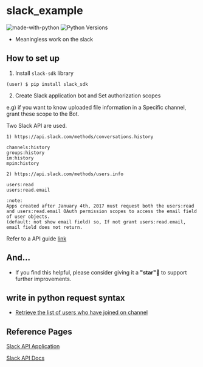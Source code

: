 # slack_example

![made-with-python][made-with-python]
![Python Versions][pyversion-button]

[pyversion-button]: https://img.shields.io/pypi/pyversions/Markdown.svg
[made-with-python]: https://img.shields.io/badge/Made%20with-Python-1f425f.svg

- Meaningless work on the slack


## How to set up
1. Install `slack-sdk` library
```
(user) $ pip install slack_sdk 
```

2. Create Slack application bot and Set authorization scopes

e.g) if you want to know uploaded file information in a Specific channel, grant these scope to the Bot.

Two Slack API are used.
```
1) https://api.slack.com/methods/conversations.history

channels:history
groups:history
im:history
mpim:history

2) https://api.slack.com/methods/users.info

users:read 
users:read.email

:note:
Apps created after January 4th, 2017 must request both the users:read and users:read.email OAuth permission scopes to access the email field of user objects.
(default: not show email field) so, If not grant users:read.email, email field does not return.
```

Refer to a API guide [link](https://api.slack.com/methods)

## And...
- If you find this helpful, please consider giving it a **"star"**:star2: to support further improvements.

## write in python request syntax
- <a href="https://github.com/password123456/slack_api_example/blob/main/retrieve_the_list_of_users_who_have_joined_on_channel/main_python_requests.py">Retrieve the list of users who have joined on channel</a>

## Reference Pages
[Slack API Application](https://api.slack.com/apps)

[Slack API Docs](http://www.slack.dev/python-slack-sdk)




